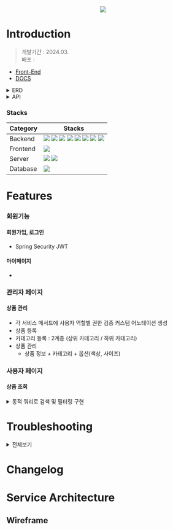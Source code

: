 <div align="center">
<img src="https://capsule-render.vercel.app/api?type=waving&color=6FC7E1&height=240&section=header&text=PUSHOP&fontColor=ffffffCC&fontSize=60&fontAlignY=35&desc=Project%20Undemand&descSize=20&descAlign=70&descAlignY=53" />
</div>

# Introduction 
> 개발기간 : 2024.03.  
> 배포 :  
- [Front-End](https://github.com/Project-Undemand/ProjectUndemand-FrontEnd)   
- [DOCS](https://rhetorical-cilantro-7e4.notion.site/9e99d5e3a72247f29ee5543e98cf41b2?v=3dec1f93ce8746f988461e90d42f287e)   
<details>
<summary>ERD</summary>
<div markdown='1'></div>

</details>

<details>
<summary>API</summary>
<div markdown='1'></div>

https://documenter.getpostman.com/view/26963254/2sA3JJ7hks#15a6dae6-2464-42c7-9141-d07e19049b92

</details>

### Stacks

|Category|Stacks|
|---|---|
| Backend | <img src="https://img.shields.io/badge/java 17 -007396?style=for-the-badge&logo=java&logoColor=white">  <img src="https://img.shields.io/badge/Spring Boot 3.2.3 -6DB33F?style=for-the-badge&logo=springboot&logoColor=white">  <img src="https://img.shields.io/badge/Spring Security 6.2.2 -6DB33F?style=for-the-badge&logo=springsecurity&logoColor=white">  <img src="https://img.shields.io/badge/gradle -02303A?style=for-the-badge&logo=gradle&logoColor=white">  <img src="https://img.shields.io/badge/junit5 -25A162?style=for-the-badge&logo=junit5&logoColor=white">  <img src="https://img.shields.io/badge/Redis 3.2.3 -DC382D?style=for-the-badge&logo=redis&logoColor=white">  <img src="https://img.shields.io/badge/JPA -007396?style=for-the-badge&logo=java&logoColor=white">  <img src="https://img.shields.io/badge/QueryDsl 5.0.0 -007396?style=for-the-badge&logo=java&logoColor=white">  |
| Frontend | <img src="https://img.shields.io/badge/react -61DAFB?style=for-the-badge&logo=amazonec2&logoColor=white">   
| Server | <img src="https://img.shields.io/badge/amazonec2 -FF9900?style=for-the-badge&logo=amazonec2&logoColor=white">  <img src="https://img.shields.io/badge/axios -5A29E4?style=for-the-badge&logo=axios&logoColor=white"> 
| Database | <img src="https://img.shields.io/badge/mysql 8.0.33 -4479A1?style=for-the-badge&logo=mysql&logoColor=white">  




# Features

### 회원기능

#### 회원가입, 로그인

- Spring Security JWT

#### 마이페이지

- 



### 관리자 페이지

#### 상품 관리

- 각 서비스 메서드에 사용자 역할별 권한 검증 커스텀 어노테이션 생성  
- 상품 등록
- 카테고리 등록 : 2계층 (상위 카테고리 / 하위 카테고리)  
- 상품 관리  
  - 상품 정보 + 카테고리 + 옵션(색상, 사이즈)  
  



### 사용자 페이지

#### 상품 조회

<details>
<summary>동적 쿼리로 검색 및 필터링 구현</summary>
<div markdown='1'></div>

- QueryDsl을 활용하여 사용자가 원하는 다양한 정렬 및 필터링 옵션에 따라 상품 리스트를 동적으로 조회할 수 있도록 했습니다.
- 동시에 페이징을 적용하고 fetch join을 적절히 사용해 조회 성능을 개선하였습니다.

</details>




# Troubleshooting

<details>
<summary>전체보기</summary>
<div markdown='1'></div>

https://rhetorical-cilantro-7e4.notion.site/5a4c766d6c144bb1bc02697b7f98484f?v=23410d6a397d4e35b63ffd42a86848aa&pvs=74

</details>



# Changelog


# Service Architecture 







Wireframe
------


